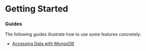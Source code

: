 # Getting Started

### Guides
The following guides illustrate how to use some features concretely:

* [Accessing Data with MongoDB](https://spring.io/guides/gs/accessing-data-mongodb/)

